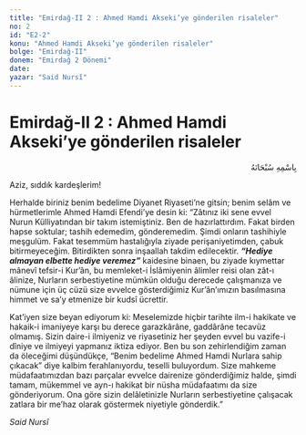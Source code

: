```yaml
---
title: "Emirdağ-II 2 : Ahmed Hamdi Akseki’ye gönderilen risaleler"
no: 2
id: "E2-2"
konu: "Ahmed Hamdi Akseki’ye gönderilen risaleler"
bolge: "Emirdağ-II"
donem: "Emirdağ 2 Dönemi"
date: 
yazar: "Said Nursî"
---
```


# Emirdağ-II 2 : Ahmed Hamdi Akseki’ye gönderilen risaleler

<p class="arabic" dir="rtl" title="Meal: “Her türlü noksan sıfatlardan yüce olan Allah’ın adıyla.”">بِاسْمِهِ سُبْحَانَهُ</p>

Aziz, sıddık kardeşlerim!

Herhalde biriniz benim bedelime Diyanet Riyaseti’ne gitsin; benim selâm ve hürmetlerimle Ahmed Hamdi Efendi’ye desin ki: “Zâtınız iki sene evvel Nurun Külliyatından bir takım istemiştiniz. Ben de hazırlattırdım. Fakat birden hapse soktular; tashih edemedim, gönderemedim. Şimdi onların tashihiyle meşgulüm. Fakat tesemmüm hastalığıyla ziyade perişaniyetimden, çabuk bitirmeyeceğim. Bitirdikten sonra inşaallah takdim edilecektir. ***“Hediye almayan elbette hediye veremez”*** kaidesine binaen, bu ziyade kıymettar mânevî tefsir-i Kur’ân, bu memleket-i İslâmiyenin âlimler reisi olan zât-ı âlinize, Nurların serbestiyetine mümkün olduğu derecede çalışmanıza ve nümune için üç cüzü size evvelce gösterdiğimiz Kur’ân’ımızın basılmasına himmet ve sa’y etmenize bir kudsî ücrettir.

Kat’iyen size beyan ediyorum ki: Meselemizde hiçbir tarihte ilm-i hakikate ve hakaik-i imaniyeye karşı bu derece garazkârâne, gaddârâne tecavüz olmamış. Sizin daire-i ilmiyeniz ve riyasetiniz her şeyden evvel bu vazife-i dîniye ve ilmiyeyi yapmanız iktiza ediyor. Ben bu son zehirlendiğim zaman da öleceğimi düşündükçe, “Benim bedelime Ahmed Hamdi Nurlara sahip çıkacak” diye kalbim ferahlanıyordu, teselli buluyordum. Size mahkeme müdafaatımızdan bazı parçalar evvelce dairenize gönderdiğimiz halde, şimdi tamam, mükemmel ve ayn-ı hakikat bir nüsha müdafaatımı da size gönderiyorum. Ona göre sizin delâletinizle Nurların serbestiyetine çalışacak zatlara bir me’haz olarak göstermek niyetiyle gönderdik.”

*Said Nursî*
